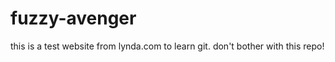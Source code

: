 fuzzy-avenger
=============
this is a test website from lynda.com to learn git. don't bother with this repo!
